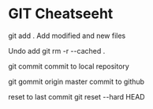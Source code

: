 GIT Cheatseeht
==============

git add .
Add modified and new files

Undo add
git rm -r --cached .

git commit
commit to local repository

git gommit origin master
commit to github

reset to last commit
git reset --hard HEAD